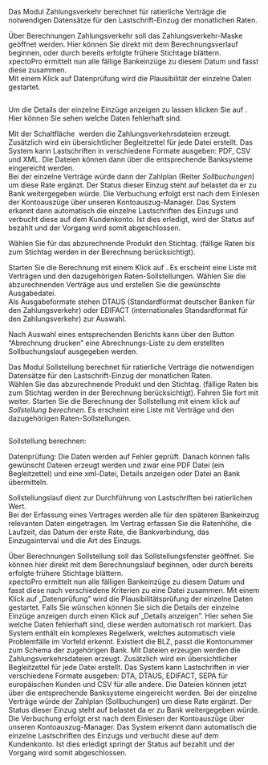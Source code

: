 <!DOCTYPE html>
<html>
<head>
<meta charset="utf-8">
<meta name="viewport" content="width=device-width, initial-scale=1.0">
<title>600_Zahlungsverkehr.md</title>
<link rel="stylesheet" href="https://stackedit.io/res-min/themes/base.css" />
<script type="text/javascript" src="https://cdn.mathjax.org/mathjax/latest/MathJax.js?config=TeX-AMS_HTML"></script>
</head>
<body><div class="container"><p>Das Modul Zahlungsverkehr berechnet für ratierliche Verträge die notwendigen Datensätze für den Lastschrift-Einzug der monatlichen Raten.</p>

<p>Über Berechnungen Zahlungsverkehr soll das Zahlungsverkehr-Maske geöffnet werden. Hier können Sie direkt mit dem Berechnungsverlauf beginnen, oder durch bereits erfolgte frühere Stichtage blättern.  <br>
xpectoPro ermittelt nun alle fällige Bankeinzüge zu diesem Datum und fasst diese zusammen.  <br>
Mit einem Klick auf Datenprüfung wird die Plausibilität der einzelne Daten gestartet. </p>

<p><img src="http://xpecto.github.io/docs/img/img_1441717900163.png" alt="" title=""></p>

<p>Um die Details der einzelne Einzüge anzeigen zu lassen klicken Sie auf <img src="http://xpecto.github.io/docs/img/img_1441717792618.png" alt="" title="">. Hier können Sie sehen welche Daten fehlerhaft sind. </p>

<p>Mit der Schaltfläche <img src="http://xpecto.github.io/docs/img/img_1441718401250.png" alt="" title=""> werden die Zahlungsverkehrsdateien erzeugt. Zusätzlich wird ein übersichtlicher Begleitzettel für jede Datei erstellt. Das System kann Lastschriften in verschiedene Formate ausgeben: PDF, CSV und XML. Die Dateien können dann über die entsprechende Banksysteme eingereicht werden. <br>
Bei der einzelne Verträge würde dann der Zahlplan (Reiter <em>Sollbuchungen</em>) um diese Rate ergänzt. Der Status dieser Einzug steht auf belastet da er zu Bank weitergegeben würde. Die Verbuchung erfolgt erst nach dem Einlesen der Kontoauszüge über unseren Kontoauszug-Manager. Das System erkannt dann automatisch die einzelne Lastschriften des Einzugs und verbucht diese auf dem Kundenkonto. Ist dies erledigt, wird der Status auf bezahlt und der Vorgang wird somit abgeschlossen.</p>

<p>Wählen Sie für das abzurechnende Produkt den Stichtag. (fällige Raten bis zum Stichtag werden in der Berechnung berücksichtigt). </p>

<p>Starten Sie die Berechnung mit einem Klick auf <img src="http://xpecto.github.io/docs/img/img_1441715573070.png" alt="" title="">. Es erscheint eine Liste mit Verträgen und den dazugehörigen Raten-Sollstellungen. Wählen Sie die abzurechnenden Verträge aus und erstellen Sie die gewünschte Ausgabedatei.  <br>
Als Ausgabeformate stehen DTAUS (Standardformat deutscher Banken für den Zahlungsverkehr) oder EDIFACT (internationales Standardformat für den Zahlungsverkehr) zur Auswahl.</p>

<p>Nach Auswahl eines entsprechenden Berichts kann über den Button “Abrechnung drucken” eine Abrechnungs-Liste zu dem erstellten Sollbuchungslauf ausgegeben werden.</p>

<p>Das Modul Sollstellung berechnet für ratierliche Verträge die notwendigen Datensätze für den Lastschrift-Einzug der monatlichen Raten. <br>
Wählen Sie das abzurechnende Produkt und den Stichtag. (fällige Raten bis zum Stichtag werden in der Berechnung berücksichtigt). Fahren Sie fort mit weiter. Starten Sie die Berechnung der Sollstellung mit einem klick auf <em>Sollstellung berechnen</em>. Es erscheint eine Liste mit Verträge und den dazugehörigen Raten-Sollstellungen.</p>

<p><img src="http://xpecto.github.io/docs/img/img_1441716256692.png" alt="" title=""></p>

<p>Sollstellung berechnen:</p>

<p>Datenprüfung: Die Daten werden auf Fehler geprüft.  Danach können falls gewünscht Dateien erzeugt werden und zwar eine PDF Datei (ein Begleitzettel) und eine xml-Datei, Details anzeigen oder Datei an Bank übermitteln.</p>

<p>Sollstellungslauf dient zur Durchführung von Lastschriften bei ratierlichen Wert. <br>
Bei der Erfassung eines Vertrages werden alle für den späteren Bankeinzug relevanten Daten  eingetragen. Im Vertrag erfassen Sie die Ratenhöhe, die Laufzeit, das Datum der erste Rate, die Bankverbindung, das Einzugsinterval und die Art des Einzugs.</p>

<p>Über Berechnungen  Sollstellung soll das Sollstellungsfenster geöffnet. Sie können hier direkt mit dem Berechnungslauf beginnen, oder durch bereits erfolgte frühere Stichtage blättern. <br>
xpectoPro ermittelt nun alle fälligen Bankeinzüge zu diesem Datum und fasst diese nach verschiedene Kriterien zu eine Datei zusammen. Mit einem Klick auf „Datenprüfung” wird die Plausibilitätsprüfung der einzelne Daten gestartet. Falls Sie wünschen können Sie sich die Details der einzelne Einzüge anzeigen durch einen Klick auf „Details anzeigen”. Hier sehen Sie welche Daten fehlerhaft sind, diese werden automatisch rot markiert. Das System enthält ein komplexes Regelwerk, welches automatisch viele Problemfälle im Vorfeld erkennt. Existiert die BLZ, passt die Kontonummer zum Schema der zugehörigen Bank. Mit Dateien erzeugen werden die Zahlungsverkehrsdateien erzeugt. Zusätzlich wird ein übersichtlicher Begleitzettel für jede Datei erstellt. Das System kann Lastschriften in vier verschiedene Formate ausgeben: DTA, DTAUS, EDIFACT, SEPA für europäischen Kunden und CSV für alle andere. Die Dateien können jetzt über die entsprechende Banksysteme eingereicht werden. Bei der einzelne Verträge würde der Zahlplan (Sollbuchungen) um diese Rate ergänzt. Der Status dieser Einzug steht auf belastet da er zu Bank weitergegeben würde. Die Verbuchung erfolgt erst nach dem Einlesen der Kontoauszüge über unseren Kontoauszug-Manager. Das System erkennt dann automatisch die einzelne Lastschriften des Einzugs und verbucht diese auf dem Kundenkonto. Ist dies erledigt springt der Status auf bezahlt und der Vorgang wird somit abgeschlossen. </p>

<p><img src="http://xpecto.github.io/docs/img/img_1440769740999.png" alt="" title=""></p></div></body>
</html>
